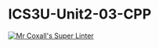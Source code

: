 # ICS3U-Unit2-03-CPP
[![Mr Coxall's Super Linter](https://github.com/zaida-hammmel2108/ICS3U-Unit2-03-CPP/workflows/Mr%20Coxall's%20Super%20Linter/badge.svg)](https://github.com/zaida-hammmel2108/ICS3U-Unit2-03-CPP/actions/)
